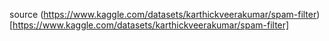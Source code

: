 source (https://www.kaggle.com/datasets/karthickveerakumar/spam-filter)[https://www.kaggle.com/datasets/karthickveerakumar/spam-filter]